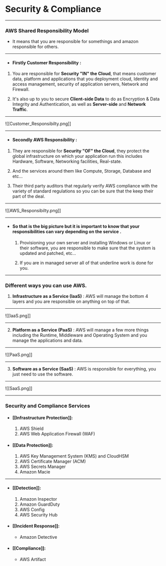 # Security & Compliance
---
### AWS Shared Responsibility Model

- It means that you are responsible for somethings and amazon responsible for others.

---
- #### Firstly Customer Responsibility : 

1. You are responsible for **Security "IN" the Cloud**, that means customer data, platform and applications that you deployment cloud, Identity and access management, security of application servers, Network and Firewall.

2. It's also up to you to secure **Client-side Data** to do as Encryption & Data Integrity and Authentication, as well as **Server-side** and **Network Traffic**.

---

![[Customer_Responsibilty.png]]

---

- #### Secondly AWS Responsibility : 

1. They are responsible for **Security "OF" the Cloud**, they protect the global infrastructure on which your application run this includes Hardware, Software, Networking facilities, Real-state.

2. And the services around them like Compute, Storage, Database and etc...

3. Their third party auditors that regularly verify AWS compliance with the variety of standard regulations so you can be sure that the keep their part of the deal.

---

![[AWS_Responsibilty.png]]

---

- #### So that is the big picture but it is important to know that your responsibilities can vary depending on the service .

	1. Provisioning your own server and installing Windows or Linux or their software, you are responsible to make sure that the system is updated and patched, etc...
	
	2. If you are in managed server all of that underline work is done for you.

---

### Different ways you can use AWS.

1. **Infrastructure as a Service (IaaS)** : AWS will manage the bottom 4 layers and you are responsible on anything on top of that.

---

![[IaaS.png]]

---

2. **Platform as a Service (PaaS)** : AWS will manage a few more things including the Runtime, Middleware and Operating System and you manage the applications and data.

---

![[PaaS.png]]

---

3. **Software as a Service (SaaS)** : AWS is responsible for everything, you just need to use the software.

---

![[SaaS.png]]

---

### Security and Compliance Services

- #### [[Infrastructure Protection]]:

	1. AWS Shield
	2. AWS Web Application Firewall (WAF)

- #### [[Data Protection]]:

	1. AWS Key Management System (KMS) and CloudHSM
	2. AWS Certificate Manager (ACM)
	3. AWS Secrets Manager
	4. Amazon Macie

---

- #### [[Detection]]:

	1. Amazon Inspector
	2. Amazon GuardDuty
	3. AWS Config
	4. AWS Security Hub

- #### [[Incident Response]]:

	- Amazon Detective

- #### [[Compliance]]:

	- AWS Artifact